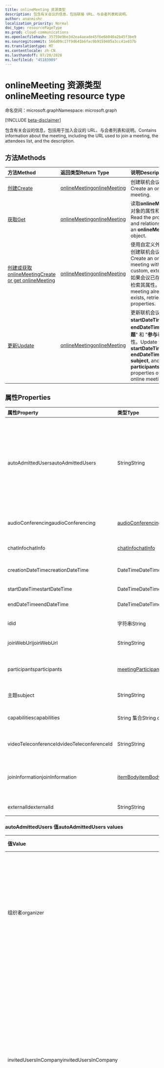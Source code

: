 ```yaml
---
title: onlineMeeting 资源类型
description: 包含有关会议的信息，包括联接 URL、与会者列表和说明。
author: ananmishr
localization_priority: Normal
doc_type: resourcePageType
ms.prod: cloud-communications
ms.openlocfilehash: 35759e9be3d2ea4aeade45f6e6b040a2b45f3be9
ms.sourcegitcommit: 566d09c17f9d641b6fac9b9159405a3cc41e037b
ms.translationtype: MT
ms.contentlocale: zh-CN
ms.lasthandoff: 07/20/2020
ms.locfileid: "45183909"
---
```

# <a name="onlinemeeting-resource-type"></a><span data-ttu-id="55616-103">onlineMeeting 资源类型</span><span class="sxs-lookup"><span data-stu-id="55616-103">onlineMeeting resource type</span></span>

<span data-ttu-id="55616-104">命名空间：microsoft.graph</span><span class="sxs-lookup"><span data-stu-id="55616-104">Namespace: microsoft.graph</span></span>

[!INCLUDE [beta-disclaimer](../../includes/beta-disclaimer.md)]

<span data-ttu-id="55616-105">包含有关会议的信息，包括用于加入会议的 URL、与会者列表和说明。</span><span class="sxs-lookup"><span data-stu-id="55616-105">Contains information about the meeting, including the URL used to join a meeting, the attendees list, and the description.</span></span>

## <a name="methods"></a><span data-ttu-id="55616-106">方法</span><span class="sxs-lookup"><span data-stu-id="55616-106">Methods</span></span>

| <span data-ttu-id="55616-107">方法</span><span class="sxs-lookup"><span data-stu-id="55616-107">Method</span></span>         | <span data-ttu-id="55616-108">返回类型</span><span class="sxs-lookup"><span data-stu-id="55616-108">Return Type</span></span> | <span data-ttu-id="55616-109">说明</span><span class="sxs-lookup"><span data-stu-id="55616-109">Description</span></span> |
|:---------------|:--------|:----------|
| [<span data-ttu-id="55616-110">创建</span><span class="sxs-lookup"><span data-stu-id="55616-110">Create</span></span>](../api/application-post-onlineMeetings.md) | [<span data-ttu-id="55616-111">onlineMeeting</span><span class="sxs-lookup"><span data-stu-id="55616-111">onlineMeeting</span></span>](onlinemeeting.md) | <span data-ttu-id="55616-112">创建联机会议。</span><span class="sxs-lookup"><span data-stu-id="55616-112">Create an online meeting.</span></span> |
| [<span data-ttu-id="55616-113">获取</span><span class="sxs-lookup"><span data-stu-id="55616-113">Get</span></span>](../api/onlinemeeting-get.md) | [<span data-ttu-id="55616-114">onlineMeeting</span><span class="sxs-lookup"><span data-stu-id="55616-114">onlineMeeting</span></span>](onlinemeeting.md) | <span data-ttu-id="55616-115">读取**onlineMeeting**对象的属性和关系。</span><span class="sxs-lookup"><span data-stu-id="55616-115">Read the properties and relationships of an **onlineMeeting** object.</span></span> |
| [<span data-ttu-id="55616-116">创建或获取 onlineMeeting</span><span class="sxs-lookup"><span data-stu-id="55616-116">Create or get onlineMeeting</span></span>](../api/onlinemeeting-createorget.md) | [<span data-ttu-id="55616-117">onlineMeeting</span><span class="sxs-lookup"><span data-stu-id="55616-117">onlineMeeting</span></span>](onlinemeeting.md) | <span data-ttu-id="55616-118">使用自定义外部 ID 创建联机会议。</span><span class="sxs-lookup"><span data-stu-id="55616-118">Create an online meeting with a custom, external ID.</span></span> <span data-ttu-id="55616-119">如果会议已存在，请检索其属性。</span><span class="sxs-lookup"><span data-stu-id="55616-119">If the meeting already exists, retrieve its properties.</span></span> |
| [<span data-ttu-id="55616-120">更新</span><span class="sxs-lookup"><span data-stu-id="55616-120">Update</span></span>](../api/onlinemeeting-update.md) | [<span data-ttu-id="55616-121">onlineMeeting</span><span class="sxs-lookup"><span data-stu-id="55616-121">onlineMeeting</span></span>](onlinemeeting.md) | <span data-ttu-id="55616-122">更新联机会议的 " **startDateTime**"、" **endDateTime**"、"**主题**" 和 "**参与者**" 属性。</span><span class="sxs-lookup"><span data-stu-id="55616-122">Update the **startDateTime**, **endDateTime**, **subject**, and **participants** properties of an online meeting.</span></span> |

## <a name="properties"></a><span data-ttu-id="55616-123">属性</span><span class="sxs-lookup"><span data-stu-id="55616-123">Properties</span></span>

| <span data-ttu-id="55616-124">属性</span><span class="sxs-lookup"><span data-stu-id="55616-124">Property</span></span>                  | <span data-ttu-id="55616-125">类型</span><span class="sxs-lookup"><span data-stu-id="55616-125">Type</span></span>                                                   | <span data-ttu-id="55616-126">说明</span><span class="sxs-lookup"><span data-stu-id="55616-126">Description</span></span>                                                                                                                |
| :------------------------ | :----------------------------------------------------- | :------------------------------------------------------------------------------------------------------------------------- |
| <span data-ttu-id="55616-127">autoAdmittedUsers</span><span class="sxs-lookup"><span data-stu-id="55616-127">autoAdmittedUsers</span></span>         | <span data-ttu-id="55616-128">String</span><span class="sxs-lookup"><span data-stu-id="55616-128">String</span></span>                                                 | <span data-ttu-id="55616-129">指定将自动允许加入联机会议的参与者类型的设置。</span><span class="sxs-lookup"><span data-stu-id="55616-129">The setting that specifies the type of participants that will automatically be allowed into the online meeting.</span></span> <span data-ttu-id="55616-130">可取值为：`everyone`、`everyoneInSameAndFederatedCompany`、`everyoneInCompany`、`invitedUsersInCompany`、`organizer`。</span><span class="sxs-lookup"><span data-stu-id="55616-130">Possible values are: `everyone`, `everyoneInSameAndFederatedCompany`, `everyoneInCompany`, `invitedUsersInCompany`, `organizer`.</span></span> <span data-ttu-id="55616-131">只读。</span><span class="sxs-lookup"><span data-stu-id="55616-131">Read-only.</span></span>|
| <span data-ttu-id="55616-132">audioConferencing</span><span class="sxs-lookup"><span data-stu-id="55616-132">audioConferencing</span></span>         | [<span data-ttu-id="55616-133">audioConferencing</span><span class="sxs-lookup"><span data-stu-id="55616-133">audioConferencing</span></span>](audioconferencing.md)              | <span data-ttu-id="55616-134">联机会议的电话访问（拨入）信息。</span><span class="sxs-lookup"><span data-stu-id="55616-134">The phone access (dial-in) information for an online meeting.</span></span> <span data-ttu-id="55616-135">只读。</span><span class="sxs-lookup"><span data-stu-id="55616-135">Read-only.</span></span> |
| <span data-ttu-id="55616-136">chatInfo</span><span class="sxs-lookup"><span data-stu-id="55616-136">chatInfo</span></span>                  | [<span data-ttu-id="55616-137">chatInfo</span><span class="sxs-lookup"><span data-stu-id="55616-137">chatInfo</span></span>](chatinfo.md)                                | <span data-ttu-id="55616-138">与此联机会议关联的聊天信息。</span><span class="sxs-lookup"><span data-stu-id="55616-138">The chat information associated with this online meeting.</span></span> |
| <span data-ttu-id="55616-139">creationDateTime</span><span class="sxs-lookup"><span data-stu-id="55616-139">creationDateTime</span></span>          | <span data-ttu-id="55616-140">DateTime</span><span class="sxs-lookup"><span data-stu-id="55616-140">DateTime</span></span>                                               | <span data-ttu-id="55616-141">以 UTC 表示的会议创建时间。</span><span class="sxs-lookup"><span data-stu-id="55616-141">The meeting creation time in UTC.</span></span> <span data-ttu-id="55616-142">只读。</span><span class="sxs-lookup"><span data-stu-id="55616-142">Read-only.</span></span> |
| <span data-ttu-id="55616-143">startDateTime</span><span class="sxs-lookup"><span data-stu-id="55616-143">startDateTime</span></span>             | <span data-ttu-id="55616-144">DateTime</span><span class="sxs-lookup"><span data-stu-id="55616-144">DateTime</span></span>                                               | <span data-ttu-id="55616-145">以 UTC 表示的会议开始时间。</span><span class="sxs-lookup"><span data-stu-id="55616-145">The meeting start time in UTC.</span></span> |
| <span data-ttu-id="55616-146">endDateTime</span><span class="sxs-lookup"><span data-stu-id="55616-146">endDateTime</span></span>               | <span data-ttu-id="55616-147">DateTime</span><span class="sxs-lookup"><span data-stu-id="55616-147">DateTime</span></span>                                               | <span data-ttu-id="55616-148">以 UTC 表示的会议结束时间。</span><span class="sxs-lookup"><span data-stu-id="55616-148">The meeting end time in UTC.</span></span> |
| <span data-ttu-id="55616-149">id</span><span class="sxs-lookup"><span data-stu-id="55616-149">id</span></span>                        | <span data-ttu-id="55616-150">字符串</span><span class="sxs-lookup"><span data-stu-id="55616-150">String</span></span>                                                 | <span data-ttu-id="55616-151">与联机会议关联的默认 ID。</span><span class="sxs-lookup"><span data-stu-id="55616-151">The default ID associated with the online meeting.</span></span> <span data-ttu-id="55616-152">只读。</span><span class="sxs-lookup"><span data-stu-id="55616-152">Read-only.</span></span> |
| <span data-ttu-id="55616-153">joinWebUrl</span><span class="sxs-lookup"><span data-stu-id="55616-153">joinWebUrl</span></span>                   | <span data-ttu-id="55616-154">String</span><span class="sxs-lookup"><span data-stu-id="55616-154">String</span></span>                                                 | <span data-ttu-id="55616-155">联机会议的加入 URL。</span><span class="sxs-lookup"><span data-stu-id="55616-155">The join URL of the online meeting.</span></span> <span data-ttu-id="55616-156">只读。</span><span class="sxs-lookup"><span data-stu-id="55616-156">Read-only.</span></span>|
| <span data-ttu-id="55616-157">participants</span><span class="sxs-lookup"><span data-stu-id="55616-157">participants</span></span>              | [<span data-ttu-id="55616-158">meetingParticipants</span><span class="sxs-lookup"><span data-stu-id="55616-158">meetingParticipants</span></span>](meetingparticipants.md)          | <span data-ttu-id="55616-159">与联机会议关联的参与者。</span><span class="sxs-lookup"><span data-stu-id="55616-159">The participants associated with the online meeting.</span></span>  <span data-ttu-id="55616-160">这包括组织者和与会者。</span><span class="sxs-lookup"><span data-stu-id="55616-160">This includes the organizer and the attendees.</span></span> |
| <span data-ttu-id="55616-161">主题</span><span class="sxs-lookup"><span data-stu-id="55616-161">subject</span></span>                   | <span data-ttu-id="55616-162">String</span><span class="sxs-lookup"><span data-stu-id="55616-162">String</span></span>                                                 | <span data-ttu-id="55616-163">联机会议的主题。</span><span class="sxs-lookup"><span data-stu-id="55616-163">The subject of the online meeting.</span></span> |
| <span data-ttu-id="55616-164">capabilities</span><span class="sxs-lookup"><span data-stu-id="55616-164">capabilities</span></span>              | <span data-ttu-id="55616-165">String 集合</span><span class="sxs-lookup"><span data-stu-id="55616-165">String collection</span></span>                                      | <span data-ttu-id="55616-166">会议功能的列表。</span><span class="sxs-lookup"><span data-stu-id="55616-166">The list of meeting capabilities.</span></span> <span data-ttu-id="55616-167">可能的值是： `questionAndAnswer` 。</span><span class="sxs-lookup"><span data-stu-id="55616-167">Possible values are: `questionAndAnswer`.</span></span> |
| <span data-ttu-id="55616-168">videoTeleconferenceId</span><span class="sxs-lookup"><span data-stu-id="55616-168">videoTeleconferenceId</span></span>     | <span data-ttu-id="55616-169">String</span><span class="sxs-lookup"><span data-stu-id="55616-169">String</span></span>                                                 | <span data-ttu-id="55616-170">视频电话会议 ID。</span><span class="sxs-lookup"><span data-stu-id="55616-170">The video teleconferencing ID.</span></span> <span data-ttu-id="55616-171">只读。</span><span class="sxs-lookup"><span data-stu-id="55616-171">Read-only.</span></span> |
| <span data-ttu-id="55616-172">joinInformation</span><span class="sxs-lookup"><span data-stu-id="55616-172">joinInformation</span></span> | [<span data-ttu-id="55616-173">itemBody</span><span class="sxs-lookup"><span data-stu-id="55616-173">itemBody</span></span>](itembody.md) | <span data-ttu-id="55616-174">在 "Accept-Language" 请求 HTTP 标头中指定的语言和区域设置变量形式的联接信息。</span><span class="sxs-lookup"><span data-stu-id="55616-174">The join information in the language and locale variant specified in 'Accept-Language' request HTTP header.</span></span> <span data-ttu-id="55616-175">只读</span><span class="sxs-lookup"><span data-stu-id="55616-175">Read-only</span></span> |
| <span data-ttu-id="55616-176">externalId</span><span class="sxs-lookup"><span data-stu-id="55616-176">externalId</span></span>                | <span data-ttu-id="55616-177">String</span><span class="sxs-lookup"><span data-stu-id="55616-177">String</span></span>                                                 | <span data-ttu-id="55616-178">外部 ID。</span><span class="sxs-lookup"><span data-stu-id="55616-178">The external ID.</span></span> <span data-ttu-id="55616-179">自定义 ID。</span><span class="sxs-lookup"><span data-stu-id="55616-179">A custom ID.</span></span> <span data-ttu-id="55616-180">可选。</span><span class="sxs-lookup"><span data-stu-id="55616-180">Optional.</span></span> |

### <a name="autoadmittedusers-values"></a><span data-ttu-id="55616-181">autoAdmittedUsers 值</span><span class="sxs-lookup"><span data-stu-id="55616-181">autoAdmittedUsers values</span></span>
| <span data-ttu-id="55616-182">值</span><span class="sxs-lookup"><span data-stu-id="55616-182">Value</span></span> | <span data-ttu-id="55616-183">说明</span><span class="sxs-lookup"><span data-stu-id="55616-183">Description</span></span>  |
| :------------------------ | :----------------------------------------------------- |
| <span data-ttu-id="55616-184">组织者</span><span class="sxs-lookup"><span data-stu-id="55616-184">organizer</span></span> | <span data-ttu-id="55616-185">仅会议组织者被直接承认。</span><span class="sxs-lookup"><span data-stu-id="55616-185">Only the meeting organizer is admitted directly.</span></span>  <span data-ttu-id="55616-186">其他人将在大厅中等待，直到组织者承认</span><span class="sxs-lookup"><span data-stu-id="55616-186">Everyone else waits in the lobby, until admitted by the organizer</span></span>  |
| <span data-ttu-id="55616-187">invitedUsersInCompany</span><span class="sxs-lookup"><span data-stu-id="55616-187">invitedUsersInCompany</span></span> | <span data-ttu-id="55616-188">会议组织者和组织者邀请的同一家公司中的用户直接加入会议。</span><span class="sxs-lookup"><span data-stu-id="55616-188">The meeting organizer and the users in the same company invited by the organizer join the meeting directly.</span></span>  <span data-ttu-id="55616-189">其他人在大厅等待，直到被许可。</span><span class="sxs-lookup"><span data-stu-id="55616-189">Everyone else waits in lobby until admitted.</span></span>  |
| <span data-ttu-id="55616-190">everyoneInCompany</span><span class="sxs-lookup"><span data-stu-id="55616-190">everyoneInCompany</span></span> | <span data-ttu-id="55616-191">与组织者在同一公司中的所有人都直接加入会议。</span><span class="sxs-lookup"><span data-stu-id="55616-191">Everyone in the same company as the organizer join the meeting directly.</span></span>  <span data-ttu-id="55616-192">联合匿名用户在大厅等待，直到被许可。</span><span class="sxs-lookup"><span data-stu-id="55616-192">Federated, anonymous users wait in lobby until admitted.</span></span>  |
| <span data-ttu-id="55616-193">everyoneInSameAndFederatedCompany</span><span class="sxs-lookup"><span data-stu-id="55616-193">everyoneInSameAndFederatedCompany</span></span> |  <span data-ttu-id="55616-194">与组织者和联合公司在同一公司中的所有人都直接加入会议。</span><span class="sxs-lookup"><span data-stu-id="55616-194">Everyone in same company as the organizer and federated companies join the meeting directly.</span></span>  <span data-ttu-id="55616-195">匿名用户在大厅等待，直到被许可。</span><span class="sxs-lookup"><span data-stu-id="55616-195">Anonymous users wait in lobby until admitted.</span></span>  |
| <span data-ttu-id="55616-196">成员</span><span class="sxs-lookup"><span data-stu-id="55616-196">everyone</span></span> | <span data-ttu-id="55616-197">任何用户都是允许的，这意味着每个人（包括匿名用户）都可以直接加入会议，而无需在会议厅中等待。</span><span class="sxs-lookup"><span data-stu-id="55616-197">Any user is allowed, which means that everyone (including anonymous users) can join the meeting directly without waiting in lobby.</span></span>  |


## <a name="json-representation"></a><span data-ttu-id="55616-198">JSON 表示形式</span><span class="sxs-lookup"><span data-stu-id="55616-198">JSON representation</span></span>

<!-- {
  "blockType": "resource",
  "optionalProperties": [
  "externalId"
  ],
  "@odata.type": "microsoft.graph.onlineMeeting"
}-->
```json
{
  "autoAdmittedUsers": "everyone | everyoneInSameAndFederatedCompany | everyoneInCompany | invitedUsersInCompany | organizer",
  "audioConferencing": {"@odata.type": "#microsoft.graph.audioConferencing"},
  "chatInfo": {"@odata.type": "#microsoft.graph.chatInfo"},
  "creationDateTime": "String (timestamp)",
  "endDateTime": "String (timestamp)",
  "id": "String (identifier)",
  "joinWebUrl": "String",
  "participants": {"@odata.type": "#microsoft.graph.meetingParticipants"},
  "startDateTime": "String (timestamp)",
  "subject": "String",
  "capabilities": [ "questionAndAnswer" ],
  "videoTeleconferenceId": "String"
}
```

<!-- uuid: 8fcb5dbc-d5aa-4681-8e31-b001d5168d79
2015-10-25 14:57:30 UTC -->
<!-- {
  "type": "#page.annotation",
  "description": "onlineMeeting resource",
  "keywords": "",
  "section": "documentation",
  "tocPath": ""
}-->
